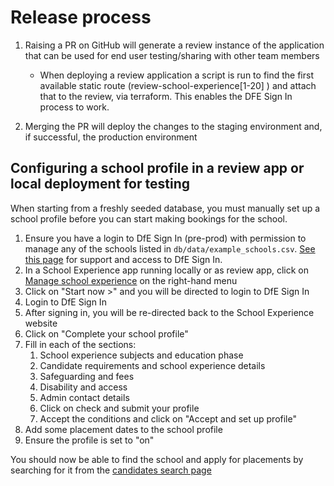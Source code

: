 # Release process

1. Raising a PR on GitHub will generate a review instance of the application that can be used for end user testing/sharing with other team members
   
   * When deploying a review application a script is run to find the first available static route (review-school-experience[1-20] ) and attach that to the review, via terraform. This enables the DFE Sign In process to work.

2. Merging the PR will deploy the changes to the staging environment and, if successful, the production environment

## Configuring a school profile in a review app or local deployment for testing

When starting from a freshly seeded database, you must manually set up a school profile before you can start making bookings for the school. 

1. Ensure you have a login to DfE Sign In (pre-prod) with permission to manage any of the schools listed in `db/data/example_schools.csv`. [See this page](https://technical-guidance.education.gov.uk/infrastructure/support/#dfe-sign-in) for support and access to DfE Sign In. 
2. In a School Experience app running locally or as review app, click on [Manage school experience](/schools) on the right-hand menu
3. Click on "Start now >" and you will be directed to login to DfE Sign In
4. Login to DfE Sign In
5. After signing in, you will be re-directed back to the School Experience website
6. Click on "Complete your school profile"
7. Fill in each of the sections:
   1. School experience subjects and education phase
   2. Candidate requirements and school experience details
   3. Safeguarding and fees
   4. Disability and access
   5. Admin contact details
   6. Click on check and submit your profile
   7. Accept the conditions and click on "Accept and set up profile"
8. Add some placement dates to the school profile
9. Ensure the profile is set to "on"

You should now be able to find the school and apply for placements by searching for it from the [candidates search page](/candidates/school_searches/new)

